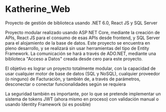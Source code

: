 # Katherine_Web
Proyecto de gestión de biblioteca usando .NET 6.0, React JS y SQL Server

Proyecto modular realizado usando ASP NET Core, mediante la creación de APIs, React JS para el consumo de esas APIs desde frontend, y SQL Server para el alojamiento de la base de datos.
Este proyecto se encuentra en pleno desarrollo, y se realizará sin usar herramientas del tipo de Entity Framework. La comunicación se hará a través de ADO.NET, mediante una biblioteca "Acceso a Datos" creada desde cero para este proyecto.

El objetivo es lograr un proyecto totalmente modular, con la capacidad de usar cualquier motor de base de datos (SQL y NoSQL), cualquier proveedor (o ninguno) de Facturación, y también de, a través de parámetros, desconectar o conectar funcionalidades según se requiera

La seguridad también es importante, por lo que se pretende implementar un sistema de tokens JWT (ahora mismo en proceso) con validación manual o usando Identity Framework (si es posible)


